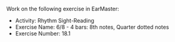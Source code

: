 Work on the following exercise in EarMaster:
- Activity: Rhythm Sight-Reading
- Exercise Name: 6/8 - 4 bars: 8th notes, Quarter dotted notes
- Exercise Number: 18.1
